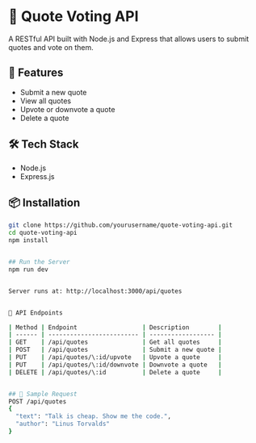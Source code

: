 # 📜 Quote Voting API

A RESTful API built with Node.js and Express that allows users to submit quotes and vote on them.

## 🚀 Features

- Submit a new quote
- View all quotes
- Upvote or downvote a quote
- Delete a quote

## 🛠 Tech Stack

- Node.js
- Express.js

## 📦 Installation

```bash
git clone https://github.com/yourusername/quote-voting-api.git
cd quote-voting-api
npm install


## Run the Server
npm run dev


Server runs at: http://localhost:3000/api/quotes


📡 API Endpoints

| Method | Endpoint                  | Description        |
| ------ | ------------------------- | ------------------ |
| GET    | /api/quotes               | Get all quotes     |
| POST   | /api/quotes               | Submit a new quote |
| PUT    | /api/quotes/\:id/upvote   | Upvote a quote     |
| PUT    | /api/quotes/\:id/downvote | Downvote a quote   |
| DELETE | /api/quotes/\:id          | Delete a quote     |


## 🧪 Sample Request
POST /api/quotes
{
  "text": "Talk is cheap. Show me the code.",
  "author": "Linus Torvalds"
}

